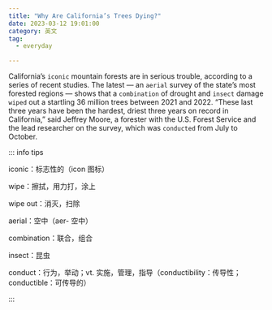 ```yaml
---
title: "Why Are California’s Trees Dying?"
date: 2023-03-12 19:01:00
category: 英文
tag:
  - everyday

---
```


California’s `iconic` mountain forests are in serious trouble, according to a series of recent studies. The latest — an `aerial` survey of the state’s most forested regions — shows that a `combination` of drought and `insect` damage `wiped` out a startling 36 million trees between 2021 and 2022. “These last three years have been the hardest, driest three years on record in California,” said Jeffrey Moore, a forester with the U.S. Forest Service and the lead researcher on the survey, which was `conducted` from July to October.

::: info tips

iconic：标志性的（icon 图标）

wipe：擦拭，用力打，涂上

wipe out：消灭，扫除

aerial：空中（aer- 空中）

combination：联合，组合

insect：昆虫

conduct：行为，举动；vt. 实施，管理，指导（conductibility：传导性；conductible：可传导的）

:::
